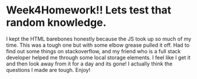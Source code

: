 # Week4Homework!! Lets test that random knowledge.


I kept the HTML barebones honestly because the JS took up so much of my time. This was a tough one but with some elbow grease pulled it off. Had to find out some things on stackoverflow, and my friend who is a full stack developer helped me through some local storage elements. I feel like I get it and then look away from it for a day and its gone! I actually think the questions I made are tough. Enjoy!